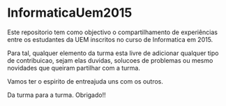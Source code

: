 # InformaticaUem2015
Este repositorio tem como objectivo o compartilhamento de experiências entre os estudantes da UEM inscritos no curso de 
Informatica em 2015.


Para tal, qualquer elemento da turma esta livre de adicionar qualquer tipo de contribuicao, sejam elas duvidas, solucoes de problemas 
ou mesmo novidades que queiram partilhar com a turma.


Vamos ter o espirito de entreajuda uns com os outros.



Da turma para a turma.
Obrigado!!
